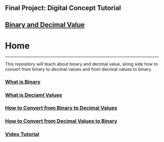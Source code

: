 ## Final Project: Digital Concept Tutorial

## [Binary and Decimal Value](README.md)

# Home
---

This repository will teach about binary and decimal value, along side how to convert from binary to decimal values and from decimal values to binary.

### [What is Binary](Binary.md)

### [What is Deciaml Values](Decimal.md)

### [How to Convert from Binary to Decimal Values](B2D.md)

### [How to Convert from Decimal Values to Binary](D2B.md)

### [Video Tutorial](https://youtu.be/b47QnQoFk50)
